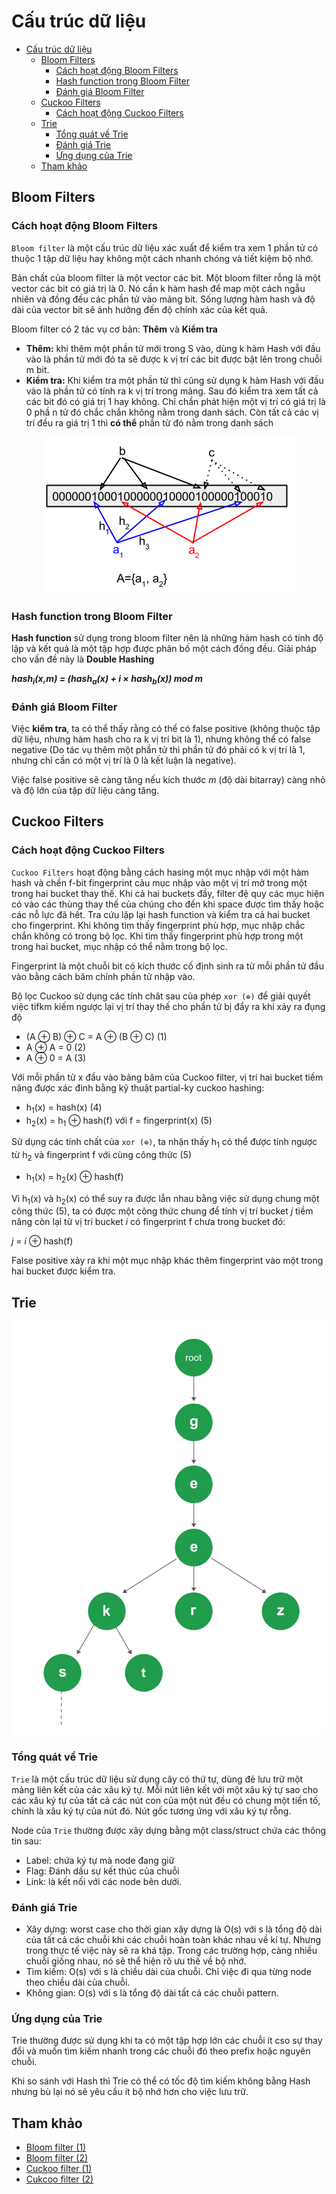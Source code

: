 # Cấu trúc dữ liệu

- [Cấu trúc dữ liệu](#c%E1%BA%A5u-tr%C3%BAc-d%E1%BB%AF-li%E1%BB%87u)
  - [Bloom Filters](#bloom-filters)
    - [Cách hoạt động Bloom Filters](#c%C3%A1ch-ho%E1%BA%A1t-%C4%91%E1%BB%99ng-bloom-filters)
    - [Hash function trong Bloom Filter](#hash-function-trong-bloom-filter)
    - [Đánh giá Bloom Filter](#%C4%91%C3%A1nh-gi%C3%A1-bloom-filter)
  - [Cuckoo Filters](#cuckoo-filters)
    - [Cách hoạt động Cuckoo Filters](#c%C3%A1ch-ho%E1%BA%A1t-%C4%91%E1%BB%99ng-cuckoo-filters)
  - [Trie](#trie)
    - [Tổng quát về Trie](#t%E1%BB%95ng-qu%C3%A1t-v%E1%BB%81-trie)
    - [Đánh giá Trie](#%C4%91%C3%A1nh-gi%C3%A1-trie)
    - [Ứng dụng của Trie](#%E1%BB%A9ng-d%E1%BB%A5ng-c%E1%BB%A7a-trie)
  - [Tham khảo](#tham-kh%E1%BA%A3o)

## Bloom Filters

### Cách hoạt động Bloom Filters

`Bloom filter` là một cấu trúc dữ liệu xác xuất để kiểm tra xem 1 phần tử có thuộc 1 tập dữ liệu hay không một cách nhanh chóng và tiết kiệm bộ nhớ.

Bản chất của bloom filter là một vector các bit. Một bloom filter rỗng là một vector các bit có giá trị là 0. Nó cần k hàm hash để map một cách ngẫu nhiên và đồng đều các phần tử vào mảng bit. Sống lượng hàm hash và độ dài của vector bit sẽ ảnh hưởng đến độ chính xác của kết quả.

Bloom filter có 2 tác vụ cơ bản: **Thêm** và **Kiểm tra**

- **Thêm:** khi thêm một phần tử mới trong S vào, dùng k hàm Hash với đầu vào là phần tử mới đó ta sẽ được k vị trí các bit được bật lên trong chuỗi m bit.
- **Kiểm tra:** Khi kiểm tra một phần tử thì cũng sử dụng k hàm Hash với đầu vào là phần tử có tính ra k vị trí trong mảng. Sau đó kiểm tra xem tất cả các bit đó có giá trị 1 hay không. Chỉ chần phát hiện một vị trí có giá trị là 0 phầ n tử đó chắc chắn không nằm trong danh sách. Còn tất cả các vị trí đều ra giá trị 1 thì **có thể** phần tử đó nằm trong danh sách

<div align="center">
    <img src="images/bloom_2.png">
</div>

### Hash function trong Bloom Filter

**Hash function** sử dụng trong bloom filter nên là những hàm hash có tính độ lập và kết quả là một tập hợp được phân bố một cách đồng đều. Giải pháp cho vấn đề này là **Double Hashing**

***hash<sub>i</sub>(x,m) = (hash<sub>a</sub>(x) + i × hash<sub>b</sub>(x)) mod m***

### Đánh giá Bloom Filter

Việc **kiểm tra**, ta có thể thấy rằng có thể có false positive (không thuộc tập dữ liệu, nhưng hàm hash cho ra k vị trí bit là 1), nhưng không thể có false negative (Do tác vụ thêm một phần tử thì phần tử đó phải có k vị trí là 1, nhưng chỉ cần có một vị trí là 0 là kết luận là negative).

Việc false positive sẽ càng tăng nếu kích thước *m* (độ dài bitarray) càng nhỏ và độ lớn của tập dữ liệu càng tăng.

## Cuckoo Filters

### Cách hoạt động Cuckoo Filters

`Cuckoo Filters` hoạt động bằng cách hasing một mục nhập với một hàm hash và  chền f-bit fingerprint cảu mục nhập vào một vị trí mở trong một trong hai bucket thay thế. Khi cả hai buckets đầy, filter đệ  quy các mục hiện có vào các thùng thay thế của chúng cho đến khi space được tìm thấy hoặc các nỗ lực đã hết. Tra cứu lặp lại hash function và kiểm tra cả hai bucket cho fingerprint. Khi không tìm thấy fingerprint phù hợp, mục nhập chắc chắn không có trong bộ lọc. Khi tìm thấy fingerprint phù hợp trong một trong hai bucket, mục nhập có thể nằm trong bộ lọc.

Fingerprint là một chuỗi bit có kích thước cố định sinh ra từ mỗi phần tử đầu vào bằng cách băm chính phần tử nhập vào.

Bộ lọc Cuckoo sử dụng các tính chât sau của phép `xor (⊕)` để giải quyết việc tifkm kiếm ngược lại vị trí thay thế cho phần tử bị đẩy ra khi xảy ra đụng độ

- (A ⊕ B) ⊕ C = A ⊕ (B ⊕ C) (1)
- A ⊕ A = 0 (2)
- A ⊕ 0  = A (3)

Với mỗi phần tử x đầu vào bảng băm của Cuckoo filter, vị trí hai bucket tiềm năng được xác đinh bằng kỹ thuật partial-ky cuckoo hashing:

- h<sub>1</sub>(x) = hash(x) (4)
- h<sub>2</sub>(x) = h<sub>1</sub> ⊕ hash(f) với f = fingerprint(x) (5)

Sử dụng các tính chất của `xor (⊕)`, ta nhận thấy h<sub>1</sub> có thể được tính ngược từ h<sub>2</sub> và fingerprint f với cùng công thức (5)

- h<sub>1</sub>(x) = h<sub>2</sub>(x) ⊕ hash(f)

Vì h<sub>1</sub>(x) và h<sub>2</sub>(x) có thể suy ra được lẫn nhau bằng việc sử dụng chung một công thức (5), ta có được một công thức chung để tính vị trí bucket *j* tiềm năng còn lại từ vị trí bucket *i* có fingerprint f chưa trong bucket đó:

*j* = *i* ⊕ hash(f)

False positive xảy ra khi một mục nhập khác thêm fingerprint vào một trong hai bucket được kiểm tra.

## Trie

<div align="center">
  <img src="images/Trie.png" alt=""/>
</div>

### Tổng quát về Trie

`Trie` là một cấu trúc dữ liệu sử dụng cây có thứ tự, dùng đẻ lưu trữ một mảng liên kết của các xâu ký tự. Mỗi nút liên kết với một xâu ký tự sao cho các xâu ký tự của tất cả các nút con của một nút đều có chung một tiền tố, chính là xâu ký tự của nút đó. Nút gốc tương ứng với xâu ký tự rỗng.

Node của `Trie` thường được xây dựng bằng một class/struct chứa các thông tin sau:

- Label: chứa ký tự mà node đang giữ
- Flag: Đánh dấu sự kết thúc của chuỗi
- Link: là kết nối với các node bên dưới.

### Đánh giá Trie

- Xây dựng: worst case cho thời gian xây dựng là O(s) với s là tổng độ dài của tất cả các chuỗi khi các chuỗi hoàn toàn khác nhau về kí tự. Nhưng trong thực tế việc này sẽ ra khá tập. Trong các trường hợp, càng nhiều chuỗi giống nhau, nó sẽ thể hiện rõ ưu thế về bộ nhớ.
- Tìm kiếm: O(s) với s là chiều dài của chuỗi. Chỉ việc đi qua từng node theo chiều dài của chuỗi.
- Không gian: O(s) với s là tổng độ dài tất cả các chuỗi pattern.

### Ứng dụng của Trie

Trie thường được sử dụng khi ta có một tập hợp lớn các chuỗi ít cso sự thay đổi và muốn tìm kiếm nhanh trong các chuỗi đó theo prefix hoặc nguyên chuỗi.

Khi so sánh với Hash thì Trie  có thể có tốc độ tìm kiếm không bằng Hash nhưng bù lại nó sẽ yêu cầu ít bộ nhớ hơn cho việc lưu trữ.

## Tham khảo

- [Bloom filter (1)](https://dzenanhamzic.com/2017/01/05/bloom-filter-example-in-python/)
- [Bloom filter (2)](https://vietnamlab.vn/2016/09/28/gioi-thieu-ve-bloom-filter/)
- [Cuckoo filter (1)](https://bdupras.github.io/filter-tutorial/)
- [Cukcoo filter (2)](https://hoanglehaithanh.com/bo-loc-cuckoo/#more-4382)